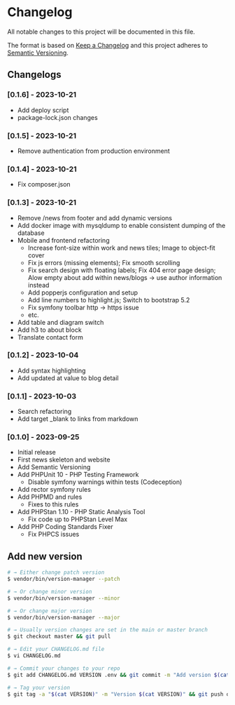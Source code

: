 # Changelog

All notable changes to this project will be documented in this file.

The format is based on [Keep a Changelog](http://keepachangelog.com/en/1.0.0/)
and this project adheres to [Semantic Versioning](http://semver.org/spec/v2.0.0.html).

## Changelogs

### [0.1.6] - 2023-10-21

* Add deploy script
* package-lock.json changes

### [0.1.5] - 2023-10-21

* Remove authentication from production environment

### [0.1.4] - 2023-10-21

* Fix composer.json

### [0.1.3] - 2023-10-21

* Remove /news from footer and add dynamic versions
* Add docker image with mysqldump to enable consistent dumping of the database
* Mobile and frontend refactoring
  * Increase font-size within work and news tiles; Image to object-fit cover
  * Fix js errors (missing elements); Fix smooth scrolling
  * Fix search design with floating labels; Fix 404 error page design; Alow empty about add within news/blogs -> use author information instead
  * Add popperjs configuration and setup
  * Add line numbers to highlight.js; Switch to bootstrap 5.2
  * Fix symfony toolbar http -> https issue
  * etc.
* Add table and diagram switch
* Add h3 to about block
* Translate contact form

### [0.1.2] - 2023-10-04

* Add syntax highlighting
* Add updated at value to blog detail

### [0.1.1] - 2023-10-03

* Search refactoring
* Add target _blank to links from markdown

### [0.1.0] - 2023-09-25

* Initial release
* First news skeleton and website
* Add Semantic Versioning
* Add PHPUnit 10 - PHP Testing Framework
  * Disable symfony warnings within tests (Codeception)
* Add rector symfony rules
* Add PHPMD and rules
  * Fixes to this rules
* Add PHPStan 1.10 - PHP Static Analysis Tool
  * Fix code up to PHPStan Level Max
* Add PHP Coding Standards Fixer
  * Fix PHPCS issues

## Add new version

```bash
# → Either change patch version
$ vendor/bin/version-manager --patch

# → Or change minor version
$ vendor/bin/version-manager --minor

# → Or change major version
$ vendor/bin/version-manager --major

# → Usually version changes are set in the main or master branch
$ git checkout master && git pull

# → Edit your CHANGELOG.md file
$ vi CHANGELOG.md

# → Commit your changes to your repo
$ git add CHANGELOG.md VERSION .env && git commit -m "Add version $(cat VERSION)" && git push

# → Tag your version
$ git tag -a "$(cat VERSION)" -m "Version $(cat VERSION)" && git push origin "$(cat VERSION)"
```
